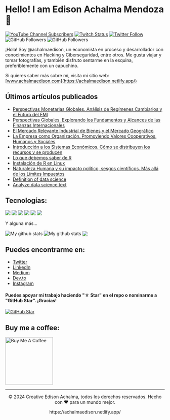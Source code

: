 
<!--
**achalmed/achalmed** is a ✨ _special_ ✨ repository because its `README.md` (this file) appears on your GitHub profile.

Here are some ideas to get you started:

- 🔭 I’m currently working on ...
- 🌱 I’m currently learning ...
- 👯 I’m looking to collaborate on ...
- 🤔 I’m looking for help with ...
- 💬 Ask me about ...
- 📫 How to reach me: ...
- 😄 Pronouns: ...
- ⚡ Fun fact: ...
-->
# Hello! I am Edison Achalma Mendoza 👋
[![YouTube Channel Subscribers](https://img.shields.io/youtube/channel/subscribers/UCQmDANK_J7UcHUd31lGAUjw?style=social)](https://www.youtube.com/channel/UCQmDANK_J7UcHUd31lGAUjw)
[![Twitch Status](https://img.shields.io/twitch/status/achalmaedison?style=social)](https://www.twitch.tv/achalmaedison)
[![Twitter Follow](https://img.shields.io/twitter/follow/achalmaedison?style=social)](https://twitter.com/achalmaedison)
![GitHub Followers](https://img.shields.io/github/followers/achalmed?style=social)
![GitHub Followers](https://img.shields.io/github/stars/achalmed?style=social)

¡Hola! Soy @achalmaedison, un economista en proceso y desarrollador con conocimientos en Hacking y Ciberseguridad, entre otros. Me gusta viajar y tomar fotografías, y también disfruto sentarme en la esquina, preferiblemente con un capuchino.

Si quieres saber más sobre mí, visita mi sitio web: [www.achalmaedison.com](https://achalmaedison.netlify.app/)

## Últimos artículos publicados

- [Perspectivas Monetarias Globales. Análisis de Regímenes Cambiarios y el Futuro del FMI](https://achalmaedison.netlify.app//docs/blog/posts/2023-06-17-sistema-monetario-internacional-fi2)
- [Perspectivas Globales. Explorando los Fundamentos y Alcances de las Finanzas Internacionales](https://achalmaedison.netlify.app//docs/blog/posts/2023-06-16-globalizacion-finanzas-internacionales-fi1)
- [El Mercado Relevante Industrial de Bienes y el Mercado Geográfico](https://achalmaedison.netlify.app//docs/blog/posts/2023-06-15-mercado-relevante-oi-cap-2)
- [La Empresa como Organización. Promoviendo Valores Cooperativos, Humanos y Sociales](https://achalmaedison.netlify.app//docs/blog/posts/2023-06-13-empresa-como-organizacion)
- [Introducción a los Sistemas Económicos. Cómo se distribuyen los recursos y se producen](https://achalmaedison.netlify.app//docs/blog/posts/2023-06-13-sistemas-economicos)
- [Lo que debemos saber de R](https://achalmaedison.netlify.app//docs/blog/posts/2023-06-10-3-debemos-saber-r)
- [Instalación de R en Linux](https://achalmaedison.netlify.app/docs/blog/posts/2023-06-10-1-instalacion-r/)
- [Naturaleza Humana y su impacto político, sesgos científicos. Más allá de los Límites Impuestos](https://achalmaedison.netlify.app/docs/blog/posts/2023-06-09-naturaleza-humana/)
- [Definition of data science](https://dev.to/achalmaedison/01-defining-data-science-4n0m)
- [Analyze data science text](https://dev.to/achalmaedison/ejemplo-01-55cc)
## Tecnologías:
<p>
  <img src="https://img.shields.io/badge/Python-3776AB?style=for-the-badge&logo=python&logoColor=white" />
  <img src="https://img.shields.io/badge/HTML5-E34F26?style=for-the-badge&logo=html5&logoColor=white" />
  <img src="https://img.shields.io/badge/CSS3-1572B6?style=for-the-badge&logo=css3&logoColor=white" />
  <img src="https://img.shields.io/badge/JavaScript-323330?style=for-the-badge&logo=javascript&logoColor=F7DF1E" />
  <img src="https://img.shields.io/badge/Node.js-339933?style=for-the-badge&logo=nodedotjs&logoColor=white" />
  <img src="https://img.shields.io/badge/MySQL-00000F?style=for-the-badge&logo=mysql&logoColor=white" />
</p>

Y alguna más...

<img align="center" src="https://github-readme-streak-stats.herokuapp.com?user=achalmed&theme=vue-dark&hide_border=true&date_format=M%20j%5B%2C%20Y%5D" alt="My github stats" />

<img align="center" src="https://github-readme-stats.vercel.app/api?username=achalmed&show_icons=true&include_all_commits=true&theme=cobalt&hide_border=true" alt="My github stats" /> 

<img align="center" src="https://github-readme-stats.vercel.app/api/top-langs/?username=achalmed&layout=compact&theme=cobalt&hide_border=true" />

## Puedes encontrarme en:

- [Twitter](https://twitter.com/achalmaedison)
- [LinkedIn](https://www.linkedin.com/in/achalmaedison/)
- [Medium](https://medium.com/@achalmaedison)
- [Dev.to](https://dev.to/achalmaedison)
- [Instagram](https://www.instagram.com/achalmaedison/)

#### Puedes apoyar mi trabajo haciendo "☆ Star" en el repo o nominarme a "GitHub Star". ¡Gracias!

[![GitHub Star](https://img.shields.io/badge/GitHub-Nominar_a_star-yellow?style=for-the-badge&logo=github&logoColor=white&labelColor=101010)](https://stars.github.com/nominate/)


## Buy me a coffee:
<a href="https://www.buymeacoffee.com/achalmaedison" target="_blank"><img src="https://cdn.buymeacoffee.com/buttons/v2/default-red.png" alt="Buy Me A Coffee" width="150" ></a>


---
<p align="center"> © 2024 Creative Edison Achalma, todos los derechos reservados. Hecho con ❤️ para un mundo mejor.</p>
<p align="center">
https://achalmaedison.netlify.app/
</p>
